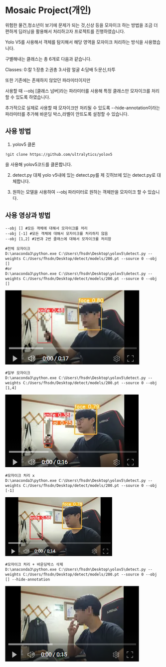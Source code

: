 # Mosaic Project(개인)

위험한 물건,청소년이 보기에 문제가 되는 것,신상 등을 모자이크 하는 방법을 조금 더 편하게 딥러닝을 활용해서 처리하고자 프로젝트를 진행하였습니다.

Yolo V5를 사용해서 객체를 탐지해서 해당 영역을 모자이크 처리하는 방식을 사용했습니다.

구별해내는 클래스는 총 6개로 다음과 같습니다.

Classes:
0:칼
1:장총
2:권총
3:사람 얼굴
4:담배
5:문신,타투

또한 기존에는 존재하지 않았던 파라미터이지만

사용할 때 --obj [클래스 넘버]라는 파라미터를 사용해 특정 클래스만 모자이크를 처리할 수 있도록 하였습니다.

추가적으로 실제로 사용할 때 모자이크만 처리될 수 있도록 --hide-annotation이라는 파라미터를 추가해 바운딩 박스,라벨이 안뜨도록 설정할 수 있습니다.

## 사용 방법

1. yolov5 클론
```
!git clone https://github.com/ultralytics/yolov5  
```
을 사용해 yolov5코드를 클론합니다.

2. detect.py 대체
yolo v5내에 있는 detect.py를 제 깃허브에 있는 detect.py로 대체합니다.

3. 원하는 모델을 사용하여 --obj 파라미터로 원하는 객체만을 모자이크 할 수 있습니다.

## 사용 영상과 방법
```
--obj [] #모든 객체에 대해서 모자이크를 처리 
--obj [-1] #모든 객체에 대해서 모자이크를 처리하지 않음
--obj [1,2] #1번과 2번 클래스에 대해서 모자이크를 처리함
```

```
#전체 모자이크
D:\anaconda3\python.exe C:\Users\fhsdn\Desktop\yolov5\detect.py --weights C:/Users/fhsdn/Desktop/detect/models/200.pt --source 0 --obj []
#or
D:\anaconda3\python.exe C:\Users\fhsdn\Desktop\yolov5\detect.py --weights C:/Users/fhsdn/Desktop/detect/models/200.pt --source 0 --obj []
```

[![original](./img/original.PNG)](https://youtu.be/1s7kCSHE_y8)

```
#일부 모자이크
D:\anaconda3\python.exe C:\Users\fhsdn\Desktop\yolov5\detect.py --weights C:/Users/fhsdn/Desktop/detect/models/200.pt --source 0 --obj [1,4]
```

[![sub-part](./img/sub.PNG)](https://youtu.be/uOG80WX8hiI)

```
#모자이크 처리 x
D:\anaconda3\python.exe C:\Users\fhsdn\Desktop\yolov5\detect.py --weights C:/Users/fhsdn/Desktop/detect/models/200.pt --source 0 --obj [-1]
```
[![no](./img/no.PNG)](https://youtu.be/Zm7MMylasS4)

```
#모자이크 처리 + 바운딩박스 삭제
D:\anaconda3\python.exe C:\Users\fhsdn\Desktop\yolov5\detect.py --weights C:/Users/fhsdn/Desktop/detect/models/200.pt --source 0 --obj [] --hide-annotation
```

[![practical](./img/practical.PNG)](https://youtu.be/N6j2c6EkgZ8)